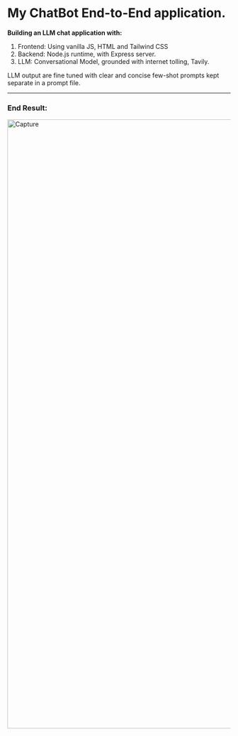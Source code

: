 # My ChatBot End-to-End application.

**Building an LLM chat application with:**


1. Frontend: Using vanilla JS, HTML and Tailwind CSS
2. Backend: Node.js runtime, with Express server.
3. LLM: Conversational Model, grounded with internet tolling, Tavily.

LLM output are fine tuned with clear and concise few-shot prompts kept separate in a prompt file.

------------
### End Result:
<img width="1390" height="1373" alt="Capture" src="https://github.com/user-attachments/assets/ae65c6d2-eda6-42a1-be40-ff2abe9c1ef7" />
